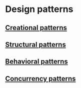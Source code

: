 # Design patterns

## [Creational patterns](creational.md)
## [Structural patterns](structural.md)
## [Behavioral patterns](behavioral.md)
## [Concurrency patterns](concurrency.md)
